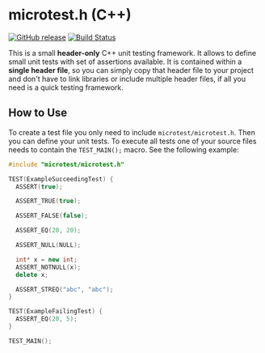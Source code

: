 # microtest.h (C++)
[![GitHub release](https://img.shields.io/github/release/torpedro/microtest.h.svg?maxAge=2592000)](https://github.com/torpedro/microtest.h/releases)
[![Build Status](https://api.travis-ci.org/torpedro/microtest.h.svg?branch=master)](https://travis-ci.org/torpedro/microtest.h)

This is a small **header-only** C++ unit testing framework. It allows to define small unit tests with set of assertions available. It is contained within a **single header file**, so you can simply copy that header file to your project and don't have to link libraries or include multiple header files, if all you need is a quick testing framework.

## How to Use

To create a test file you only need to include `microtest/microtest.h`. Then you can define your unit tests. To execute all tests one of your source files needs to contain the `TEST_MAIN();` macro. See the following example:

```cpp
#include "microtest/microtest.h"

TEST(ExampleSucceedingTest) {
  ASSERT(true);

  ASSERT_TRUE(true);

  ASSERT_FALSE(false);

  ASSERT_EQ(20, 20);

  ASSERT_NULL(NULL);

  int* x = new int;
  ASSERT_NOTNULL(x);
  delete x;

  ASSERT_STREQ("abc", "abc");
}

TEST(ExampleFailingTest) {
  ASSERT_EQ(20, 5);
}

TEST_MAIN();
```
